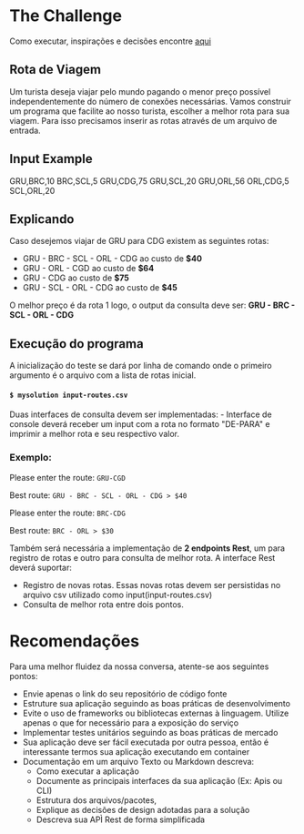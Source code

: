 # The Challenge

Como executar, inspirações e decisões encontre [aqui](./ANSWER.md)

## Rota de Viagem

Um turista deseja viajar pelo mundo pagando o menor preço possível
independentemente do número de conexões necessárias. Vamos construir um
programa que facilite ao nosso turista, escolher a melhor rota para sua viagem.
Para isso precisamos inserir as rotas através de um arquivo de entrada.

## Input Example

GRU,BRC,10
BRC,SCL,5
GRU,CDG,75
GRU,SCL,20
GRU,ORL,56
ORL,CDG,5
SCL,ORL,20

## Explicando

Caso desejemos viajar de GRU para CDG existem as seguintes rotas:

- GRU - BRC - SCL - ORL - CDG ao custo de **$40**
- GRU - ORL - CGD ao custo de **$64**
- GRU - CDG ao custo de **$75**
- GRU - SCL - ORL - CDG ao custo de **$45**

O melhor preço é da rota 1 logo, o output da consulta deve ser:
**GRU - BRC - SCL - ORL - CDG**

## Execução do programa

A inicialização do teste se dará por linha de comando onde o primeiro argumento é o
arquivo com a lista de rotas inicial.

#### `$ mysolution input-routes.csv`

Duas interfaces de consulta devem ser implementadas: - Interface de console
deverá receber um input com a rota no formato "DE-PARA" e imprimir a melhor rota e
seu respectivo valor.

### Exemplo:

Please enter the route:
`GRU-CGD`

Best route:
`GRU - BRC - SCL - ORL - CDG > $40`

Please enter the route:
`BRC-CDG`

Best route:
`BRC - ORL > $30`

Também será necessária a implementação de **2 endpoints Rest**, um para registro de rotas e outro para consulta de melhor rota.
A interface Rest deverá suportar:

- Registro de novas rotas. Essas novas rotas devem ser persistidas no arquivo csv utilizado como input(input-routes.csv)
- Consulta de melhor rota entre dois pontos.

# Recomendações

Para uma melhor fluidez da nossa conversa, atente-se aos seguintes pontos:

- Envie apenas o link do seu repositório de código fonte
- Estruture sua aplicação seguindo as boas práticas de desenvolvimento
- Evite o uso de frameworks ou bibliotecas externas à linguagem. Utilize
apenas o que for necessário para a exposição do serviço
- Implementar testes unitários seguindo as boas práticas de mercado
- Sua aplicação deve ser fácil executada por outra pessoa, então é interessante
termos sua aplicação executando em container
- Documentação em um arquivo Texto ou Markdown descreva:
  - Como executar a aplicação
  - Documente as principais interfaces da sua aplicação (Ex: Apis ou CLI)
  - Estrutura dos arquivos/pacotes,
  - Explique as decisões de design adotadas para a solução
  - Descreva sua APÌ Rest de forma simplificada